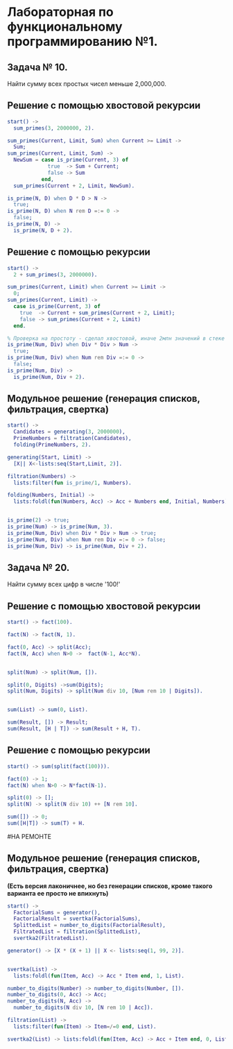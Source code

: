 # Лабораторная по функциональному программированию №1.
## Задача № 10.
Найти сумму всех простых чисел меньше 2,000,000.

## Решение с помощью хвостовой рекурсии
```erlang
start() ->
  sum_primes(3, 2000000, 2).

sum_primes(Current, Limit, Sum) when Current >= Limit ->
  Sum;
sum_primes(Current, Limit, Sum) ->
  NewSum = case is_prime(Current, 3) of
             true  -> Sum + Current;
             false -> Sum
           end,
  sum_primes(Current + 2, Limit, NewSum).

is_prime(N, D) when D * D > N ->
  true;
is_prime(N, D) when N rem D =:= 0 ->
  false;
is_prime(N, D) ->
  is_prime(N, D + 2).
```

## Решение с помощью рекурсии
```erlang
start() ->
  2 + sum_primes(3, 2000000).

sum_primes(Current, Limit) when Current >= Limit ->
  0;
sum_primes(Current, Limit) ->
  case is_prime(Current, 3) of
    true  -> Current + sum_primes(Current + 2, Limit);
    false -> sum_primes(Current + 2, Limit)
  end.

% Проверка на простоту - сделал хвостовой, иначе 2млн значений в стеке
is_prime(Num, Div) when Div * Div > Num ->
  true;
is_prime(Num, Div) when Num rem Div =:= 0 ->
  false;
is_prime(Num, Div) ->
  is_prime(Num, Div + 2).
```
## Модульное решение (генерация списков, фильтрация, свертка)
```erlang
start() ->
  Candidates = generating(3, 2000000),
  PrimeNumbers = filtration(Candidates),
  folding(PrimeNumbers, 2).

generating(Start, Limit) ->
  [X|| X<-lists:seq(Start,Limit, 2)].

filtration(Numbers) ->
  lists:filter(fun is_prime/1, Numbers).

folding(Numbers, Initial) ->
  lists:foldl(fun(Numbers, Acc) -> Acc + Numbers end, Initial, Numbers).


is_prime(2) -> true;
is_prime(Num) -> is_prime(Num, 3).
is_prime(Num, Div) when Div * Div > Num -> true;
is_prime(Num, Div) when Num rem Div =:= 0 -> false;
is_prime(Num, Div) -> is_prime(Num, Div + 2).
```



## Задача № 20.
Найти сумму всех цифр в числе '100!'

## Решение с помощью хвостовой рекурсии
```erlang
start() -> fact(100).

fact(N) -> fact(N, 1).

fact(0, Acc) -> split(Acc);
fact(N, Acc) when N>0 ->  fact(N-1, Acc*N).


split(Num) -> split(Num, []).

split(0, Digits) ->sum(Digits);
split(Num, Digits) -> split(Num div 10, [Num rem 10 | Digits]).


sum(List) -> sum(0, List).

sum(Result, []) -> Result;
sum(Result, [H | T]) -> sum(Result + H, T).
```

## Решение с помощью рекурсии
```erlang
start() -> sum(split(fact(100))).

fact(0) -> 1;
fact(N) when N>0 -> N*fact(N-1).

split(0) -> [];
split(N) -> split(N div 10) ++ [N rem 10].

sum([]) -> 0;
sum([H|T]) -> sum(T) + H.
```


#НА РЕМОНТЕ
## Модульное решение (генерация списков, фильтрация, свертка)
**(Есть версия лаконичнее, но без генерации списков, кроме такого варианта ее просто не впихнуть)**
```erlang
start() ->
  FactorialSums = generator(),
  FactorialResult = svertka(FactorialSums),
  SplittedList = number_to_digits(FactorialResult),
  FiltratedList = filtration(SplittedList),
  svertka2(FiltratedList).

generator() -> [X * (X + 1) || X <- lists:seq(1, 99, 2)].


svertka(List) ->
  lists:foldl(fun(Item, Acc) -> Acc * Item end, 1, List).

number_to_digits(Number) -> number_to_digits(Number, []).
number_to_digits(0, Acc) -> Acc;
number_to_digits(N, Acc) ->
  number_to_digits(N div 10, [N rem 10 | Acc]).

filtration(List) ->
  lists:filter(fun(Item) -> Item=/=0 end, List).

svertka2(List) -> lists:foldl(fun(Item, Acc) -> Acc + Item end, 0, List).
```
